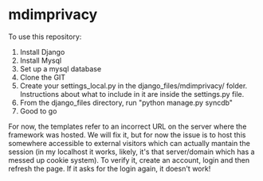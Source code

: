 mdimprivacy
===========

To use this repository:

1. Install Django
2. Install Mysql
3. Set up a mysql database
4. Clone the GIT
5. Create your settings_local.py in the django_files/mdimprivacy/ folder. Instructions about what to include in it are inside the settings.py file.
6. From the django_files directory, run "python manage.py syncdb"
7. Good to go

For now, the templates refer to an incorrect URL on the server where the framework was hosted.
We will fix it, but for now the issue is to host this somewhere accessible to external visitors which can actually mantain the session (in my localhost it works, likely, it's that server/domain which has a messed up cookie system).
To verify it, create an account, login and then refresh the page. If it asks for the login again, it doesn't work!

